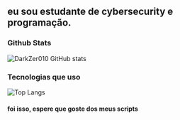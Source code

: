
## eu sou estudante de cybersecurity e programação.

### Github Stats
![DarkZer010 GitHub stats](https://github-readme-stats.vercel.app/api?username=DarkZer010&show_icons=true&theme=radical)

### Tecnologias que uso

![Top Langs](https://github-readme-stats.vercel.app/api/top-langs/?username=DarkZer010&size_weight=0.5&count_weight=0.9)

#### foi isso, espere que goste dos meus scripts
